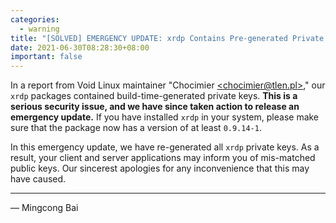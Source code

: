 ```yaml
---
categories:
  - warning
title: "[SOLVED] EMERGENCY UPDATE: xrdp Contains Pre-generated Private Keys"
date: 2021-06-30T08:28:30+08:00
important: false
---
```


In a report from Void Linux maintainer "Chocimier [\<chocimier@tlen.pl\>](mailto:chocimier@tlen.pl),"
our `xrdp` packages contained build-time-generated private keys. **This is a
serious security issue, and we have since taken action to release an emergency
update.** If you have installed `xrdp` in your system, please make sure that
the package now has a version of at least `0.9.14-1`.

In this emergency update, we have re-generated all `xrdp` private keys. As a
result, your client and server applications may inform you of mis-matched
public keys. Our sincerest apologies for any inconvenience that this may
have caused.

----

— Mingcong Bai
